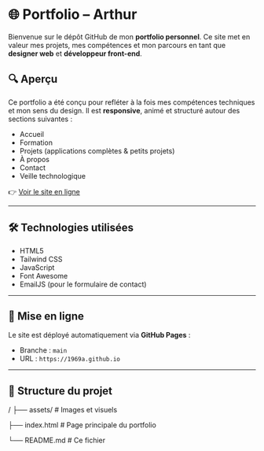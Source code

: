 # 🌐 Portfolio – Arthur

Bienvenue sur le dépôt GitHub de mon **portfolio personnel**. Ce site met en valeur mes projets, mes compétences et mon parcours en tant que **designer web** et **développeur front-end**.

## 🔍 Aperçu

Ce portfolio a été conçu pour refléter à la fois mes compétences techniques et mon sens du design. Il est **responsive**, animé et structuré autour des sections suivantes :

- Accueil
- Formation
- Projets (applications complètes & petits projets)
- À propos
- Contact
- Veille technologique

👉 [Voir le site en ligne](https://1969a.github.io)

---

## 🛠️ Technologies utilisées

- HTML5
- Tailwind CSS
- JavaScript
- Font Awesome
- EmailJS (pour le formulaire de contact)


---

## 🚀 Mise en ligne

Le site est déployé automatiquement via **GitHub Pages** :
- Branche : `main`
- URL : `https://1969a.github.io`

---

## 📁 Structure du projet

/
├── assets/ # Images et visuels

├── index.html # Page principale du portfolio

└── README.md # Ce fichier
